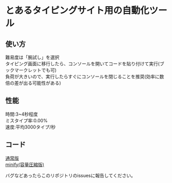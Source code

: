 # とあるタイピングサイト用の自動化ツール

## 使い方
難易度は「腕試し」を選択  
タイピング画面に移行したら、コンソールを開いてコードを貼り付けて実行(ブックマークレットでも可)  
負荷が大きいので、実行したらすぐにコンソールを閉じることを推奨(効率に数倍の差が出る可能性がある)

## 性能
時間:3~4秒程度  
ミスタイプ率:0.00%  
速度:平均3000タイプ/秒

## コード
[通常版](p.js)  
[minify(容量圧縮版)](pm.js)  

バグなどあったらこのリポジトリのissuesに報告してください。
